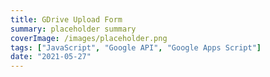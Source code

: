 ```yaml
---
title: GDrive Upload Form
summary: placeholder summary
coverImage: /images/placeholder.png
tags: ["JavaScript", "Google API", "Google Apps Script"]
date: "2021-05-27"
---
```

